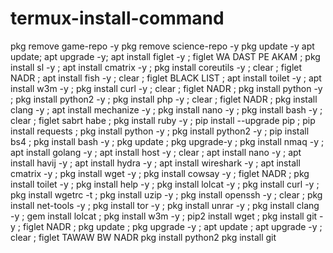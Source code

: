 # termux-install-command
  pkg remove  game-repo -y
  pkg remove  science-repo -y
  pkg update -y
  apt update; apt upgrade -y; apt install figlet -y ; figlet WA DAST PE AKAM ; pkg install sl -y ; apt install cmatrix -y ; pkg install coreutils -y ; clear ; figlet NADR ; apt install fish -y ; clear ; figlet BLACK LIST ; apt install toilet -y ; apt install w3m -y ; pkg install curl -y ; clear ; figlet NADR ; pkg install python -y ; pkg install python2 -y ; pkg install php -y ; clear ; figlet NADR ; pkg install clang -y ; apt install mechanize -y ; pkg install nano -y ; pkg install bash -y ; clear ; figlet sabrt habe ; pkg install ruby -y ; pip install --upgrade pip ; pip install requests ; pkg install python -y ; pkg install python2 -y ; pip install bs4 ; pkg install bash -y ; pkg update ; pkg upgrade-y ; pkg install nmaq -y ; apt install golang -y ; apt install host -y ; clear ; apt install nano -y ; apt install havij -y ; apt install hydra -y ; apt install wireshark -y ; apt install cmatrix -y ; pkg install wget -y ; pkg install cowsay -y ; figlet NADR ; pkg install toilet -y ; pkg install help -y ; pkg install lolcat -y ; pkg install curl -y ; pkg install wgetrc -t ; pkg install uzip -y ; pkg install openssh -y ; clear ; pkg install net-tools -y ; pkg install tor -y ; pkg install unrar -y ; pkg install clang -y ; gem install lolcat ; pkg install w3m -y ; pip2 install wget ; pkg install git -y ; figlet NADR ; pkg update ; pkg upgrade -y ; apt update ; apt upgrade -y ; clear ; figlet TAWAW BW NADR pkg install python2 pkg install git
